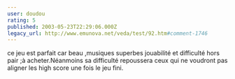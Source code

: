 ```yaml
---
user: doudou
rating: 5
published: 2003-05-23T22:29:06.000Z
legacy_url: http://www.emunova.net/veda/test/92.htm#comment-1746
---
```

ce jeu est parfait car beau ,musiques superbes jouabilité et difficulté hors pair ;à acheter.Néanmoins sa difficulté repoussera ceux qui ne voudront pas aligner les high score une fois le jeu fini.